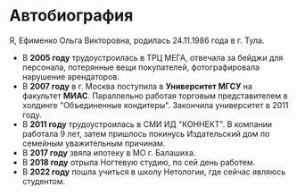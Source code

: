# Автобиография

Я, Ефименко Ольга Викторовна, родилась 24.11.1986 года в г. Тула.
- В **2005 году** трудоустроилась в ТРЦ МЕГА, отвечала за бейджи для персонала, потерянные вещи покупателей, фотографировала нарушение арендаторов.
- В **2007 году** в г. Москва поступила в **Университет МГСУ** на факультет **МИАС**. Параллельно работая торговым представителем в холдинге "Объединенные кондитеры". Закончила университет в 2011 году.
- В **2011 году** трудоустроилась в СМИ ИД "КОННЕКТ". В компании работала 9 лет, затем пришлось покинусь Издательский дом по семейным уважительным причинам.
- В **2017 году** звяла ипотеку в МО г. Балашиха.
- В **2018 году** отрыла Ногтевую студию, по сей день работем.
- В **2022 году** пошла учиться в школу Нетологии, где сейчас являюсь студентом.
